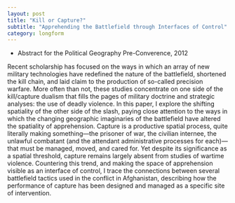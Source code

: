 ```yaml
---
layout: post
title: "Kill or Capture?"
subtitle: "Apprehending the Battlefield through Interfaces of Control"
category: longform
---
```


- Abstract for the Political Geography Pre-Converence, 2012

Recent scholarship has focused on the ways in which an array of new military technologies have redefined the nature of the battlefield, shortened the kill chain, and laid claim to the production of so-called precision warfare. More often than not, these studies concentrate on one side of the kill/capture dualism that fills the pages of military doctrine and strategic analyses: the use of deadly violence. In this paper, I explore the shifting spatiality of the other side of the slash, paying close attention to the ways in which the changing geographic imaginaries of the battlefield have altered the spatiality of apprehension. Capture is a productive spatial process, quite literally making something—the prisoner of war, the civilian internee, the unlawful combatant (and the attendant administrative processes for each)—that must be managed, moved, and cared for. Yet despite its significance as a spatial threshold, capture remains largely absent from studies of wartime violence. Countering this trend, and making the space of apprehension visible as an interface of control, I trace the connections between several battlefield tactics used in the conflict in Afghanistan, describing how the performance of capture has been designed and managed as a specific site of intervention.
